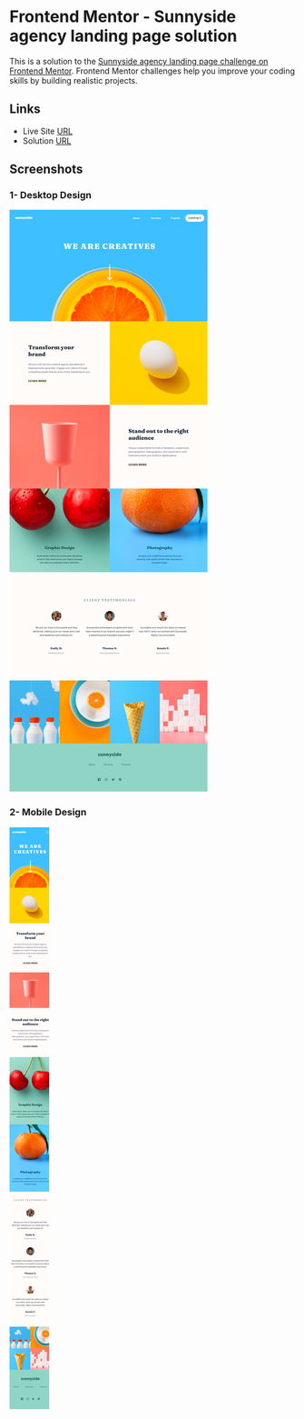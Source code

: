 # Frontend Mentor - Sunnyside agency landing page solution

This is a solution to the [Sunnyside agency landing page challenge on Frontend Mentor](https://www.frontendmentor.io/challenges/sunnyside-agency-landing-page-7yVs3B6ef). Frontend Mentor challenges help you improve your coding skills by building realistic projects.

## Links

- Live Site [URL](https://mhmd-tarek-mhmd.github.io/Sunnyside-Agency)
- Solution [URL](https://www.frontendmentor.io/solutions/sunnyside-agency-09Bjeh7yv)

## Screenshots

### 1- Desktop Design

![](screenshots/desktop.png)

### 2- Mobile Design

![](screenshots/mobile.png)
